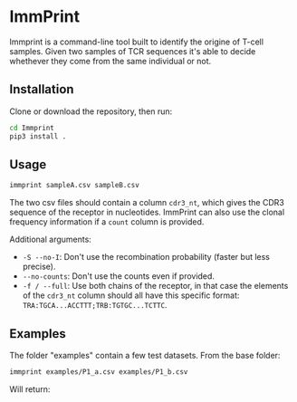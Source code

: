 # ImmPrint

Immprint is a command-line tool built to identify the origine of T-cell samples. Given two samples of TCR sequences it's able to decide whethever they come from the same individual or not.

## Installation 

Clone or download the repository, then run:
```sh
cd Immprint
pip3 install .
```

## Usage

```sh
immprint sampleA.csv sampleB.csv
```

The two csv files should contain a column `cdr3_nt`, which gives the CDR3 sequence of the receptor in nucleotides. ImmPrint can also use the clonal frequency information if a `count` column is provided.

Additional arguments:

- `-S --no-I`: Don't use the recombination probability (faster but less precise).
- `--no-counts`: Don't use the counts even if provided.
- `-f / --full`: Use both chains of the receptor, in that case the elements of the `cdr3_nt` column should all have this specific format: `TRA:TGCA...ACCTTT;TRB:TGTGC...TCTTC`.

## Examples

The folder "examples" contain a few test datasets. From the base folder:

```sh
immprint examples/P1_a.csv examples/P1_b.csv 
```
Will return:



